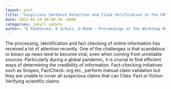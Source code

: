```yaml
--- 
layout: post 
title: "Suspicious Sentence Detection and Claim Verification in the COVID-19 Domain" 
date: 2022-05-24 00:00:36 -0400 
categories: jekyll update 
author: "E Pankovska, K Schulz, G Rehm - Proceedings of the Workshop Reducing Online , 2022" 
--- 
```

The processing, identification and fact checking of online information has received a lot of attention recently. One of the challenges is that scandalous or blown up news tend to become viral, even when coming from unreliable sources. Particularly during a global pandemic, it is crucial to find efficient ways of determining the credibility of information. Fact-checking initiatives such as Snopes, FactCheck. org etc., perform manual claim validation but they are unable to cover all suspicious claims that can Cites: Fact or fiction: Verifying scientific claims